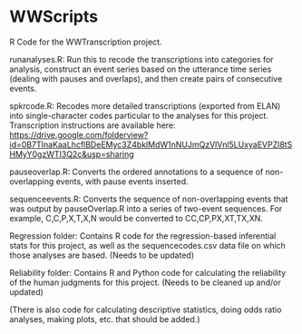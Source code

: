 # WWScripts
R Code for the WWTranscription project.

runanalyses.R: Run this to recode the transcriptions into categories for analysis, construct an event series based on the utterance time series (dealing with pauses and overlaps), and then create pairs of consecutive events.

spkrcode.R: Recodes more detailed transcriptions (exported from ELAN) into single-character codes particular to the analyses for this project. Transcription instructions are available here: https://drive.google.com/folderview?id=0B7TInaKaaLhcflBDeEMyc3Z4bklMdW1nNUJmQzVlVnl5LUxyaEVPZl8tSHMyY0gzWTI3Q2c&usp=sharing

pauseoverlap.R: Converts the ordered annotations to a sequence of non-overlapping events, with pause events inserted.

sequenceevents.R: Converts the sequence of non-overlapping events that was output by pauseOverlap.R into a series of two-event sequences. For example, C,C,P,X,T,X,N would be converted to CC,CP,PX,XT,TX,XN.

Regression folder: Contains R code for the regression-based inferential stats for this project, as well as the sequencecodes.csv data file on which those analyses are based. (Needs to be updated)

Reliability folder: Contains R and Python code for calculating the reliability of the human judgments for this project. (Needs to be cleaned up and/or updated)

(There is also code for calculating descriptive statistics, doing odds ratio analyses, making plots, etc. that should be added.)
